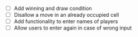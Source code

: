 - [ ] Add winning and draw condition
- [ ] Disallow a move in an already occupied cell
- [ ] Add functionality to enter names of players
- [ ] Allow users to enter again in case of wrong input